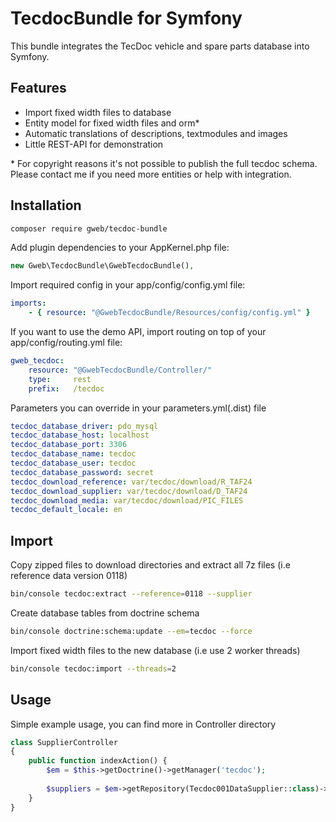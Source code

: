 
# TecdocBundle for Symfony

This bundle integrates the TecDoc vehicle and spare parts database into Symfony.

## Features

 * Import fixed width files to database
 * Entity model for fixed width files and orm*
 * Automatic translations of descriptions, textmodules and images
 * Little REST-API for demonstration
 
 \* For copyright reasons it's not possible to publish the full tecdoc schema. Please contact me if you need more entities or help with integration.

## Installation

```sh
composer require gweb/tecdoc-bundle
```

Add plugin dependencies to your AppKernel.php file:
```php
new Gweb\TecdocBundle\GwebTecdocBundle(),
```

Import required config in your app/config/config.yml file:
```yaml
imports:
    - { resource: "@GwebTecdocBundle/Resources/config/config.yml" }
```

If you want to use the demo API, import routing on top of your app/config/routing.yml file:
```yaml
gweb_tecdoc:
    resource: "@GwebTecdocBundle/Controller/"
    type:     rest
    prefix:   /tecdoc

```

Parameters you can override in your parameters.yml(.dist) file
```yaml
tecdoc_database_driver: pdo_mysql
tecdoc_database_host: localhost
tecdoc_database_port: 3306
tecdoc_database_name: tecdoc
tecdoc_database_user: tecdoc
tecdoc_database_password: secret
tecdoc_download_reference: var/tecdoc/download/R_TAF24
tecdoc_download_supplier: var/tecdoc/download/D_TAF24
tecdoc_download_media: var/tecdoc/download/PIC_FILES
tecdoc_default_locale: en
```

## Import

Copy zipped files to download directories and
extract all 7z files (i.e reference data version 0118)
```sh
bin/console tecdoc:extract --reference=0118 --supplier
```

Create database tables from doctrine schema
```sh
bin/console doctrine:schema:update --em=tecdoc --force
```

Import fixed width files to the new database (i.e use 2 worker threads)
```sh
bin/console tecdoc:import --threads=2
```

## Usage
Simple example usage, you can find more in Controller directory

```php
class SupplierController
{
    public function indexAction() {
        $em = $this->getDoctrine()->getManager('tecdoc');
    
        $suppliers = $em->getRepository(Tecdoc001DataSupplier::class)->findAll();
    }
}
```
